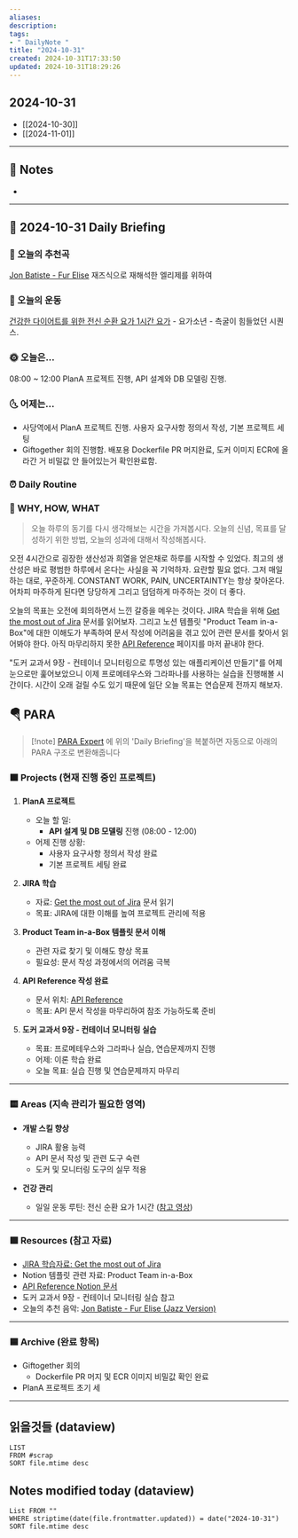 ```yaml
---
aliases: 
description:
tags:
- " DailyNote "
title: "2024-10-31"
created: 2024-10-31T17:33:50
updated: 2024-10-31T18:29:26
---
```


## 2024-10-31

- [[2024-10-30]] 
- [[2024-11-01]]

---

## 📝 Notes

- 


---

## 📅 2024-10-31 Daily Briefing

### 🎵 오늘의 추천곡

[Jon Batiste - Fur Elise](https://www.youtube.com/watch?v=-5YRhvH6Uys) 재즈식으로 재해석한 엘리제를 위하여

### 🏃 오늘의 운동

[건강한 다이어트를 위한 전신 순환 요가 1시간 요가](https://youtu.be/-wr9G46LUqY?si=FJo_Gkltuf0dlA7F) - 요가소년 - 측굴이 힘들었던 시퀀스.

### 🌞 오늘은...

08:00 ~ 12:00 PlanA 프로젝트 진행, API 설계와 DB 모델링 진행.

### 🌜 어제는...

- 사당역에서 PlanA 프로젝트 진행. 사용자 요구사항 정의서 작성, 기본 프로젝트 세팅
- Giftogether 회의 진행함. 배포용 Dockerfile PR 머지완료, 도커 이미지 ECR에 올라간 거 비밀값 안 들어있는거 확인완료함.

### ⏰ Daily Routine

### 🚀 WHY, HOW, WHAT

> 오늘 하루의 동기를 다시 생각해보는 시간을 가져봅시다. 오늘의 신념, 목표를 달성하기 위한 방법, 오늘의 성과에 대해서 작성해봅시다.

오전 4시간으로 굉장한 생산성과 희열을 얻은채로 하루를 시작할 수 있었다. 최고의 생산성은 바로 평범한 하루에서 온다는 사실을 꼭 기억하자. 요란할 필요 없다. 그저 매일 하는 대로, 꾸준하게. CONSTANT WORK, PAIN, UNCERTAINTY는 항상 찾아온다. 어차피 마주하게 된다면 당당하게 그리고 덤덤하게 마주하는 것이 더 좋다.

오늘의 목표는 오전에 회의하면서 느낀 갈증을 메우는 것이다.  JIRA 학습을 위해  [Get the most out of Jira](https://university.atlassian.com/student/path/815443-get-the-most-out-of-jira) 문서를 읽어보자. 그리고 노션 템플릿 "Product Team in-a-Box"에 대한 이해도가 부족하여 문서 작성에 어려움을 겪고 있어 관련 문서를 찾아서 읽어봐야 한다. 아직 마무리하지 못한 [API Reference](https://www.notion.so/API-Reference-130d998b224080a4883bf3f9076a7ea9?pvs=4) 페이지를 마저 끝내야 한다.

"도커 교과서 9장 - 컨테이너 모니터링으로 투명성 있는 애플리케이션 만들기"를 어제 눈으로만 훑어보았으니 이제 프로메테우스와 그라파나를 사용하는 실습을 진행해볼 시간이다. 시간이 오래 걸릴 수도 있기 때문에 일단 오늘 목표는 연습문제 전까지 해보자.

##  🪂 PARA

> [!note] [PARA Expert](https://chatgpt.com/g/g-46Xrh4MXk-para-expert) 에 위의 'Daily Briefing'을 복붙하면 자동으로 아래의 PARA 구조로 변환해줍니다

### 🟧 Projects (현재 진행 중인 프로젝트)

1. **PlanA 프로젝트**
   - 오늘 할 일: 
     - **API 설계 및 DB 모델링** 진행 (08:00 - 12:00)
   - 어제 진행 상황:
     - 사용자 요구사항 정의서 작성 완료
     - 기본 프로젝트 세팅 완료

2. **JIRA 학습**
   - 자료: [Get the most out of Jira](https://university.atlassian.com/student/path/815443-get-the-most-out-of-jira) 문서 읽기
   - 목표: JIRA에 대한 이해를 높여 프로젝트 관리에 적용

3. **Product Team in-a-Box 템플릿 문서 이해**
   - 관련 자료 찾기 및 이해도 향상 목표
   - 필요성: 문서 작성 과정에서의 어려움 극복

4. **API Reference 작성 완료**
   - 문서 위치: [API Reference](https://www.notion.so/API-Reference-130d998b224080a4883bf3f9076a7ea9?pvs=4)
   - 목표: API 문서 작성을 마무리하여 참조 가능하도록 준비

5. **도커 교과서 9장 - 컨테이너 모니터링 실습**
   - 목표: 프로메테우스와 그라파나 실습, 연습문제까지 진행
   - 어제: 이론 학습 완료
   - 오늘 목표: 실습 진행 및 연습문제까지 마무리

---

### 🟨 Areas (지속 관리가 필요한 영역)

- **개발 스킬 향상**
  - JIRA 활용 능력
  - API 문서 작성 및 관련 도구 숙련
  - 도커 및 모니터링 도구의 실무 적용

- **건강 관리**
  - 일일 운동 루틴: 전신 순환 요가 1시간 ([참고 영상](https://youtu.be/-wr9G46LUqY?si=FJo_Gkltuf0dlA7F))

---

### 🟩 Resources (참고 자료)

- [JIRA 학습자료: Get the most out of Jira](https://university.atlassian.com/student/path/815443-get-the-most-out-of-jira)
- Notion 템플릿 관련 자료: Product Team in-a-Box 
- [API Reference Notion 문서](https://www.notion.so/API-Reference-130d998b224080a4883bf3f9076a7ea9?pvs=4)
- 도커 교과서 9장 - 컨테이너 모니터링 실습 참고
- 오늘의 추천 음악: [Jon Batiste - Fur Elise (Jazz Version)](https://www.youtube.com/watch?v=-5YRhvH6Uys)

---

### 🟦 Archive (완료 항목)

- Giftogether 회의
  - Dockerfile PR 머지 및 ECR 이미지 비밀값 확인 완료
- PlanA 프로젝트 초기 세

---

## 읽을것들 (dataview)

```dataview
LIST
FROM #scrap
SORT file.mtime desc
```

## Notes modified today (dataview)

```dataview
List FROM "" 
WHERE striptime(date(file.frontmatter.updated)) = date("2024-10-31") 
SORT file.mtime desc
```
